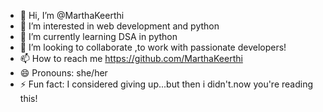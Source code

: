 - 👋 Hi, I’m @MarthaKeerthi
- 👀 I’m interested in web development and python
- 🌱 I’m currently learning DSA in python
- 💞️ I’m looking to collaborate ,to work with passionate developers!
- 📫 How to reach me https://github.com/MarthaKeerthi
- 😄 Pronouns: she/her
- ⚡ Fun fact: I considered giving up...but then i didn't.now you're reading this!

<!---
MarthaKeerthi/MarthaKeerthi is a ✨ special ✨ repository because its `README.md` (this file) appears on your GitHub profile.
You can click the Preview link to take a look at your changes.
--->
